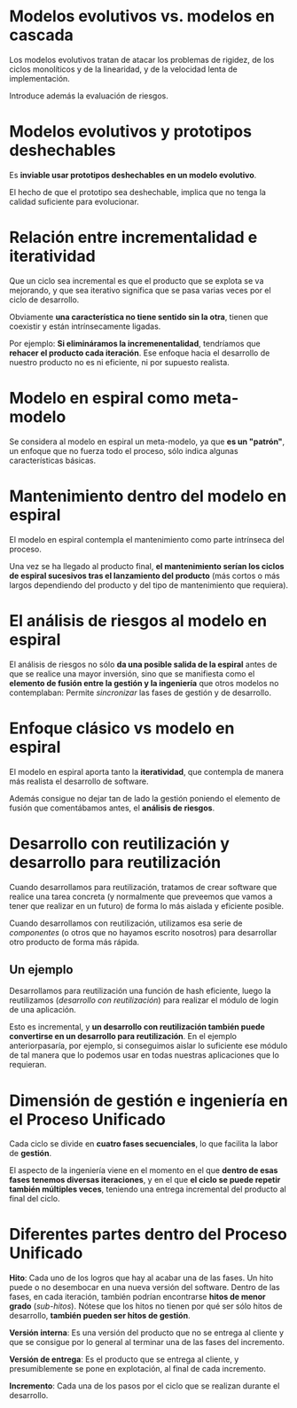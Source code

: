 # Modelos evolutivos vs. modelos en cascada

Los modelos evolutivos tratan de atacar los problemas de rigidez, de los ciclos monolíticos y de la linearidad, y de la velocidad lenta de implementación.

Introduce además la evaluación de riesgos.

# Modelos evolutivos y prototipos deshechables

Es **inviable usar prototipos deshechables en un modelo evolutivo**.

El hecho de que el prototipo sea deshechable, implica que no tenga la calidad suficiente para evolucionar.

# Relación entre incrementalidad e iteratividad

Que un ciclo sea incremental es que el producto que se explota se va mejorando, y que sea iterativo significa que se pasa varias veces por el ciclo de desarrollo.

Obviamente **una característica no tiene sentido sin la otra**, tienen que coexistir y están intrínsecamente ligadas.

Por ejemplo: **Si elimináramos la incremenentalidad**, tendríamos que **rehacer el producto cada iteración**. Ese enfoque hacia el desarrollo de nuestro producto no es ni eficiente, ni por supuesto realista.

# Modelo en espiral como meta-modelo

Se considera al modelo en espiral un meta-modelo, ya que **es un "patrón"**, un enfoque que no fuerza todo el proceso, sólo indica algunas características básicas.

# Mantenimiento dentro del modelo en espiral

El modelo en espiral contempla el mantenimiento como parte intrínseca del proceso.

Una vez se ha llegado al producto final, **el mantenimiento serían los ciclos de espiral sucesivos tras el lanzamiento del producto** (más cortos o más largos dependiendo del producto y del tipo de mantenimiento que requiera).

# El análisis de riesgos al modelo en espiral

El análisis de riesgos no sólo **da una posible salida de la espiral** antes de que se realice una mayor inversión, sino que se manifiesta como el **elemento de fusión entre la gestión y la ingeniería** que otros modelos no contemplaban: Permite *sincronizar* las fases de gestión y de desarrollo.

# Enfoque clásico vs modelo en espiral

El modelo en espiral aporta tanto la **iteratividad**, que contempla de manera más realista el desarrollo de software.

Además consigue no dejar tan de lado la gestión poniendo el elemento de fusión que comentábamos antes, el **análisis de riesgos**.

# Desarrollo con reutilización y desarrollo para reutilización

Cuando desarrollamos para reutilización, tratamos de crear software que realice una tarea concreta (y normalmente que preveemos que vamos a tener que realizar en un futuro) de forma lo más aislada y eficiente posible.

Cuando desarrollamos con reutilización, utilizamos esa serie de *componentes* (o otros que no hayamos escrito nosotros) para desarrollar otro producto de forma más rápida.

## Un ejemplo

Desarrollamos para reutilización una función de hash eficiente, luego la reutilizamos (*desarrollo con reutilización*) para realizar el módulo de login de una aplicación.

Esto es incremental, y **un desarrollo con reutilización también puede convertirse en un desarrollo para reutilización**. En el ejemplo anteriorpasaría, por ejemplo, si conseguimos aislar lo suficiente ese módulo de tal manera que lo podemos usar en todas nuestras aplicaciones que lo requieran.

# Dimensión de gestión e ingeniería en el Proceso Unificado

Cada ciclo se divide en **cuatro fases secuenciales**, lo que facilita la labor de **gestión**.

El aspecto de la ingeniería viene en el momento en el que **dentro de esas fases tenemos diversas iteraciones**, y en el que **el ciclo se puede repetir también múltiples veces**, teniendo una entrega incremental del producto al final del ciclo.

# Diferentes partes dentro del Proceso Unificado

**Hito**: Cada uno de los logros que hay al acabar una de las fases. Un hito puede o no desembocar en una nueva versión del software. Dentro de las fases, en cada iteración, también podrían encontrarse **hitos de menor grado** (*sub-hitos*). Nótese que los hitos no tienen por qué ser sólo hitos de desarrollo, **también pueden ser hitos de gestión**.

**Versión interna**: Es una versión del producto que no se entrega al cliente y que se consigue por lo general al terminar una de las fases del incremento.

**Versión de entrega**: Es el producto que se entrega al cliente, y presumiblemente se pone en explotación, al final de cada incremento.

**Incremento**: Cada una de los pasos por el ciclo que se realizan durante el desarrollo.
